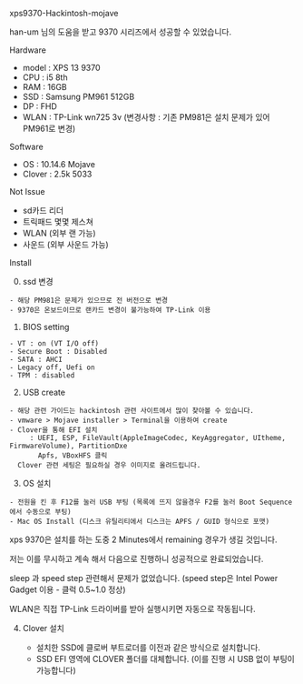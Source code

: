 xps9370-Hackintosh-mojave

han-um 님의 도움을 받고 9370 시리즈에서 성공할 수 있었습니다.

Hardware
 - model :  XPS 13 9370
 - CPU : i5 8th
 - RAM : 16GB
 - SSD : Samsung PM961 512GB
 - DP : FHD
 - WLAN : TP-Link wn725 3v
  (변경사항 : 기존 PM981은 설치 문제가 있어 PM961로 변경)

 Software
 - OS : 10.14.6 Mojave
 - Clover : 2.5k 5033


Not Issue
 - sd카드 리더
 - 트릭패드 몇몇 제스쳐
 - WLAN (외부 랜 가능)
 - 사운드 (외부 사운드 가능)

 
  Install
  
  0. ssd 변경
  
    - 해당 PM981은 문제가 있으므로 전 버전으로 변경
    - 9370은 온보드이므로 랜카드 변경이 불가능하여 TP-Link 이용

  1. BIOS setting
  
    - VT : on (VT I/O off)
    - Secure Boot : Disabled
    - SATA : AHCI
    - Legacy off, Uefi on
    - TPM : disabled

  2. USB create 
  
    - 해당 관련 가이드는 hackintosh 관련 사이트에서 많이 찾아볼 수 있습니다.
    - vmware > Mojave installer > Terminal을 이용하여 create
    - Clover을 통해 EFI 설치
         : UEFI, ESP, FileVault(AppleImageCodec, KeyAggregator, UItheme, FirmwareVolume), PartitionDxe
           Apfs, VBoxHFS 클릭
      Clover 관련 세팅은 필요하실 경우 이미지로 올려드립니다.
      
  3. OS 설치
  
    - 전원을 킨 후 F12를 눌러 USB 부팅 (목록에 뜨지 않을경우 F2를 눌러 Boot Sequence에서 수동으로 부팅)
    - Mac OS Install (디스크 유틸리티에서 디스크는 APFS / GUID 형식으로 포맷)

  xps 9370은 설치를 하는 도중 2 Minutes에서 remaining 경우가 생길 것입니다.
  
  저는 이를 무시하고 계속 해서 다음으로 진행하니 성공적으로 완료되었습니다.
  
  sleep 과 speed step 관련해서 문제가 없었습니다. (speed step은 Intel Power Gadget 이용 - 클럭 0.5~1.0 정상)
  
  WLAN은 직접 TP-Link 드라이버를 받아 실행시키면 자동으로 작동됩니다.
  
  
  
  4. Clover 설치
   
     - 설치한 SSD에 클로버 부트로더를 이전과 같은 방식으로 설치합니다.
     - SSD EFI 영역에 CLOVER 폴더를 대체합니다. (이를 진행 시 USB 없이 부팅이 가능합니다)
